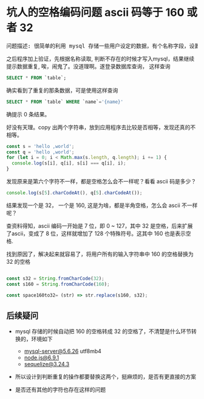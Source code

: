 # 坑人的空格编码问题 ascii 码等于 160 或者 32

<pre>
问题描述: 很简单的利用 mysql 存储一些用户设定的数据，有个名称字段，设置了唯一索引，发现总提示一些数据已经写入，数据重复.
</pre>

之后程序加上验证，先根据名称读取, 判断不存在的时候才写入mysql，结果继续提示数据重复, 唉，闹鬼了。没道理啊。遂登录数据库查询，
这样查询

```SQL
SELECT * FROM `table`;
```

确实看到了重复的那条数据，可是使用这样查询

```SQL
SELECT * FROM `table` WHERE `name`='{name}'
```

确提示 0 条结果。

好没有天理。copy 出两个字符串，放到应用程序去比较是否相等，发现还真的不相等。

```javascript
const s = 'hello ,world';
const q = 'hello ,world';
for (let i = 0; i < Math.max(s.length, q.length); i += 1) {
  console.log(s[i], q[i], s[i] === q[i], i);
}
```

发现原来是第六个字符不一样，都是空格怎么会不一样呢？看看 ascii 码是多少？

```javascript
console.log(s[5].charCodeAt(), q[5].charCodeAt());
```

结果发现一个是 32， 一个是 160, 这是为啥，都是半角空格，怎么会 ascii 不一样呢？

查资料得知，ascii 编码一开始是 7 位，即 0 ~ 127，其中 32 是空格，后来扩展了ascii，变成了 8 位，这样就增加了 128 个特殊符号。这其中 160 也是表示空格.

找到原因了，解决起来就容易了，将用户所有的输入字符串中 160 的空格替换为 32 的空格

```javascript

const s32 = String.fromCharCode(32);
const s160 = String.fromCharCode(160);

const space160to32= (str) => str.replace(s160, s32);
```

## 后续疑问
* mysql 存储的时候自动把 160 的空格转成 32 的空格了，不清楚是什么环节转换的，环境如下
  * mysql-server@5.6.26 utf8mb4
  * node.js@6.9.1
  * sequelize@3.24.3

* 所以设计到判断重复的操作都要替换这两个，挺麻烦的，是否有更直接的方案
* 是否还有其他的字符也存在这样的问题




